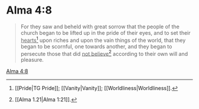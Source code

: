 # Alma 4:8

> For they saw and beheld with great sorrow that the people of the church began to be lifted up in the pride of their eyes, and to set their <u>hearts</u>[^a] upon riches and upon the vain things of the world, that they began to be scornful, one towards another, and they began to persecute those that did <u>not believe</u>[^b] according to their own will and pleasure.

[Alma 4:8](https://www.churchofjesuschrist.org/study/scriptures/bofm/alma/4?lang=eng&id=p8#p8)


[^a]: [[Pride|TG Pride]]; [[Vanity|Vanity]]; [[Worldliness|Worldliness]].  
[^b]: [[Alma 1.21|Alma 1:21]].  
